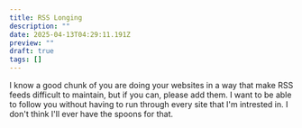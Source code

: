 ```yaml
---
title: RSS Longing
description: ""
date: 2025-04-13T04:29:11.191Z
preview: ""
draft: true
tags: []
---
```

I know a good chunk of you are doing your websites in a way that make RSS feeds difficult to maintain, but if you can, please add them. I want to be able to follow you without having to run through every site that I'm intrested in. I don't think I'll ever have the spoons for that.